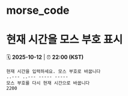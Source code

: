 # morse_code
# 현재 시간을 모스 부호 표시
<!-- MORSE_TIME_START -->
🗓️ **2025-10-12** | ⏰ **22:00 (KST)**

```
현재 시간을 입력하세요. 모스 부호로 바꿉니다
..--- ..--- ----- -----
모스 부호를 다시 현재 시간으로 바꿉니다
2200
```
<!-- MORSE_TIME_END -->
